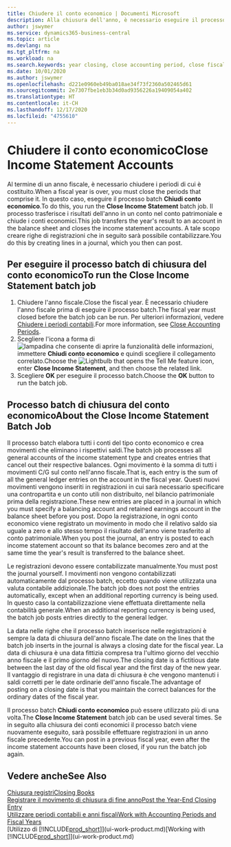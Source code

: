 ```yaml
---
title: Chiudere il conto economico | Documenti Microsoft
description: Alla chiusura dell'anno, è necessario eseguire il processo batch Chiudi conto economico per chiudere i periodi contabili che costituiscono l'anno fiscale.
author: jswymer
ms.service: dynamics365-business-central
ms.topic: article
ms.devlang: na
ms.tgt_pltfrm: na
ms.workload: na
ms.search.keywords: year closing, close accounting period, close fiscal year, bank account detailed trial balance
ms.date: 10/01/2020
ms.author: jswymer
ms.openlocfilehash: d221e0960eb49ba018ae34f73f2360a502465d61
ms.sourcegitcommit: 2e7307fbe1eb3b34d0ad9356226a19409054a402
ms.translationtype: HT
ms.contentlocale: it-CH
ms.lasthandoff: 12/17/2020
ms.locfileid: "4755610"
---
```

# <a name="close-income-statement-accounts"></a><span data-ttu-id="1c187-103">Chiudere il conto economico</span><span class="sxs-lookup"><span data-stu-id="1c187-103">Close Income Statement Accounts</span></span>
<span data-ttu-id="1c187-104">Al termine di un anno fiscale, è necessario chiudere i periodi di cui è costituito.</span><span class="sxs-lookup"><span data-stu-id="1c187-104">When a fiscal year is over, you must close the periods that comprise it.</span></span> <span data-ttu-id="1c187-105">In questo caso, eseguire il processo batch **Chiudi conto economico**.</span><span class="sxs-lookup"><span data-stu-id="1c187-105">To do this, you run the **Close Income Statement** batch job.</span></span> <span data-ttu-id="1c187-106">Il processo trasferisce i risultati dell'anno in un conto nel conto patrimoniale e chiude i conti economici.</span><span class="sxs-lookup"><span data-stu-id="1c187-106">This job transfers the year's result to an account in the balance sheet and closes the income statement accounts.</span></span> <span data-ttu-id="1c187-107">A tale scopo creare righe di registrazioni che in seguito sarà possibile contabilizzare.</span><span class="sxs-lookup"><span data-stu-id="1c187-107">You do this by creating lines in a journal, which you then can post.</span></span>

## <a name="to-run-the-close-income-statement-batch-job"></a><span data-ttu-id="1c187-108">Per eseguire il processo batch di chiusura del conto economico</span><span class="sxs-lookup"><span data-stu-id="1c187-108">To run the Close Income Statement batch job</span></span>
1. <span data-ttu-id="1c187-109">Chiudere l'anno fiscale.</span><span class="sxs-lookup"><span data-stu-id="1c187-109">Close the fiscal year.</span></span> <span data-ttu-id="1c187-110">È necessario chiudere l'anno fiscale prima di eseguire il processo batch.</span><span class="sxs-lookup"><span data-stu-id="1c187-110">The fiscal year must closed before the batch job can be run.</span></span> <span data-ttu-id="1c187-111">Per ulteriori informazioni, vedere [Chiudere i periodi contabili](year-close-account-periods.md).</span><span class="sxs-lookup"><span data-stu-id="1c187-111">For more information, see [Close Accounting Periods](year-close-account-periods.md).</span></span>
2. <span data-ttu-id="1c187-112">Scegliere l'icona a forma di ![lampadina che consente di aprire la funzionalità delle informazioni](media/ui-search/search_small.png "Informazioni sull'operazione che si desidera eseguire"), immettere **Chiudi conto economico** e quindi scegliere il collegamento correlato.</span><span class="sxs-lookup"><span data-stu-id="1c187-112">Choose the ![Lightbulb that opens the Tell Me feature](media/ui-search/search_small.png "Tell me what you want to do") icon, enter **Close Income Statement**, and then choose the related link.</span></span>
3. <span data-ttu-id="1c187-113">Scegliere **OK** per eseguire il processo batch.</span><span class="sxs-lookup"><span data-stu-id="1c187-113">Choose the **OK** button to run the batch job.</span></span>

## <a name="about-the-close-income-statement-batch-job"></a><span data-ttu-id="1c187-114">Processo batch di chiusura del conto economico</span><span class="sxs-lookup"><span data-stu-id="1c187-114">About the Close Income Statement Batch Job</span></span>
<span data-ttu-id="1c187-115">Il processo batch elabora tutti i conti del tipo conto economico e crea movimenti che eliminano i rispettivi saldi.</span><span class="sxs-lookup"><span data-stu-id="1c187-115">The batch job processes all general accounts of the income statement type and creates entries that cancel out their respective balances.</span></span> <span data-ttu-id="1c187-116">Ogni movimento è la somma di tutti i movimenti C/G sul conto nell'anno fiscale.</span><span class="sxs-lookup"><span data-stu-id="1c187-116">That is, each entry is the sum of all the general ledger entries on the account in the fiscal year.</span></span> <span data-ttu-id="1c187-117">Questi nuovi movimenti vengono inseriti in registrazioni in cui sarà necessario specificare una contropartita e un conto utili non distribuito, nel bilancio patrimoniale prima della registrazione.</span><span class="sxs-lookup"><span data-stu-id="1c187-117">These new entries are placed in a journal in which you must specify a balancing account and retained earnings account in the balance sheet before you post.</span></span> <span data-ttu-id="1c187-118">Dopo la registrazione, in ogni conto economico viene registrato un movimento in modo che il relativo saldo sia uguale a zero e allo stesso tempo il risultato dell'anno viene trasferito al conto patrimoniale.</span><span class="sxs-lookup"><span data-stu-id="1c187-118">When you post the journal, an entry is posted to each income statement account so that its balance becomes zero and at the same time the year's result is transferred to the balance sheet.</span></span>

<span data-ttu-id="1c187-119">Le registrazioni devono essere contabilizzate manualmente.</span><span class="sxs-lookup"><span data-stu-id="1c187-119">You must post the journal yourself.</span></span> <span data-ttu-id="1c187-120">I movimenti non vengono contabilizzati automaticamente dal processo batch, eccetto quando viene utilizzata una valuta contabile addizionale.</span><span class="sxs-lookup"><span data-stu-id="1c187-120">The batch job does not post the entries automatically, except when an additional reporting currency is being used.</span></span> <span data-ttu-id="1c187-121">In questo caso la contabilizzazione viene effettuata direttamente nella contabilità generale.</span><span class="sxs-lookup"><span data-stu-id="1c187-121">When an additional reporting currency is being used, the batch job posts entries directly to the general ledger.</span></span>

<span data-ttu-id="1c187-122">La data nelle righe che il processo batch inserisce nelle registrazioni è sempre la data di chiusura dell'anno fiscale.</span><span class="sxs-lookup"><span data-stu-id="1c187-122">The date on the lines that the batch job inserts in the journal is always a closing date for the fiscal year.</span></span> <span data-ttu-id="1c187-123">La data di chiusura è una data fittizia compresa tra l'ultimo giorno del vecchio anno fiscale e il primo giorno del nuovo.</span><span class="sxs-lookup"><span data-stu-id="1c187-123">The closing date is a fictitious date between the last day of the old fiscal year and the first day of the new year.</span></span> <span data-ttu-id="1c187-124">Il vantaggio di registrare in una data di chiusura è che vengono mantenuti i saldi corretti per le date ordinarie dell'anno fiscale.</span><span class="sxs-lookup"><span data-stu-id="1c187-124">The advantage of posting on a closing date is that you maintain the correct balances for the ordinary dates of the fiscal year.</span></span>

<span data-ttu-id="1c187-125">Il processo batch **Chiudi conto economico** può essere utilizzato più di una volta.</span><span class="sxs-lookup"><span data-stu-id="1c187-125">The **Close Income Statement** batch job can be used several times.</span></span> <span data-ttu-id="1c187-126">Se in seguito alla chiusura dei conti economici il processo batch viene nuovamente eseguito, sarà possibile effettuare registrazioni in un anno fiscale precedente.</span><span class="sxs-lookup"><span data-stu-id="1c187-126">You can post in a previous fiscal year, even after the income statement accounts have been closed, if you run the batch job again.</span></span>

## <a name="see-also"></a><span data-ttu-id="1c187-127">Vedere anche</span><span class="sxs-lookup"><span data-stu-id="1c187-127">See Also</span></span>

[<span data-ttu-id="1c187-128">Chiusura registri</span><span class="sxs-lookup"><span data-stu-id="1c187-128">Closing Books</span></span>](year-close-books.md)  
[<span data-ttu-id="1c187-129">Registrare il movimento di chiusura di fine anno</span><span class="sxs-lookup"><span data-stu-id="1c187-129">Post the Year-End Closing Entry</span></span>](year-how-post-year-end-close-entry.md)  
[<span data-ttu-id="1c187-130">Utilizzare periodi contabili e anni fiscali</span><span class="sxs-lookup"><span data-stu-id="1c187-130">Work with Accounting Periods and Fiscal Years</span></span>](finance-accounting-periods-and-fiscal-years.md)  
<span data-ttu-id="1c187-131">[Utilizzo di [!INCLUDE[prod_short](includes/prod_short.md)]](ui-work-product.md)</span><span class="sxs-lookup"><span data-stu-id="1c187-131">[Working with [!INCLUDE[prod_short](includes/prod_short.md)]](ui-work-product.md)</span></span>
